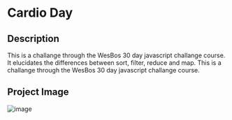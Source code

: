 # Cardio Day

## Description 
This is a challange through the WesBos 30 day javascript challange course. It elucidates the differences between sort, filter, reduce and map.
This is a challange through the WesBos 30 day javascript challange course.

## Project Image
![image](https://user-images.githubusercontent.com/95316362/173418768-bf48a74b-b4f1-43dd-bd84-99d8fbff026f.png)
